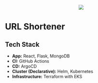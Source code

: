 <p align="center">
    <img src="https://github.com/galg-gh/url-shortener/assets/91409344/c594f04d-c4dc-4685-ba57-5e2e2fb75aa6" /></p>

# URL Shortener

## Tech Stack

- **App:** React, Flask, MongoDB
- **CI:** GitHub Actions
- **CD:** ArgoCD
- **Cluster (Declarative):** Helm, Kubernetes
- **Infrastructure:** Terraform with EKS

